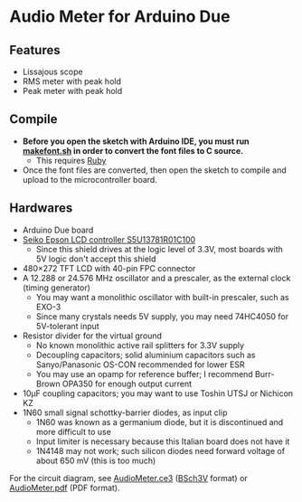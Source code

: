 Audio Meter for Arduino Due
===========================

Features
--------
* Lissajous scope
* RMS meter with peak hold
* Peak meter with peak hold

Compile
-------
* **Before you open the sketch with Arduino IDE, you must run [makefont.sh](./makefont.sh)
  in order to convert the font files to C source.**
  * This requires [Ruby](https://www.ruby-lang.org/)
* Once the font files are converted, then open the sketch to compile and upload to the microcontroller board.

Hardwares
---------

* Arduino Due board
* [Seiko Epson LCD controller S5U13781R01C100][1]
  * Since this shield drives at the logic level of 3.3V, most boards with 5V logic don't accept this shield
* 480×272 TFT LCD with 40-pin FPC connector
* A 12.288 or 24.576 MHz oscillator and a prescaler, as the external clock (timing generator)
  * You may want a monolithic oscillator with built-in prescaler, such as EXO-3
  * Since many crystals needs 5V supply, you may need 74HC4050 for 5V-tolerant input
* Resistor divider for the virtual ground
  * No known monolithic active rail splitters for 3.3V supply
  * Decoupling capacitors; solid aluminium capacitors such as Sanyo/Panasonic OS-CON recommended for lower ESR
  * You may use an opamp for reference buffer; I recommend Burr-Brown OPA350 for enough output current
* 10μF coupling capacitors; you may want to use Toshin UTSJ or Nichicon KZ
* 1N60 small signal schottky-barrier diodes, as input clip
  * 1N60 was known as a germanium diode, but it is discontinued and more difficult to use
  * Input limiter is necessary because this Italian board does not have it
  * 1N4148 may not work; such silicon diodes need forward voltage of about 650 mV (this is too much)

For the circuit diagram, see [AudioMeter.ce3](./AudioMeter.ce3) ([BSch3V][2] format)
or [AudioMeter.pdf](./AudioMeter.pdf) (PDF format).

[1]: http://vdc.epson.com/index.php?option=com_docman&task=cat_view&gid=345&Itemid=435
[2]: http://www.suigyodo.com/online/e/
